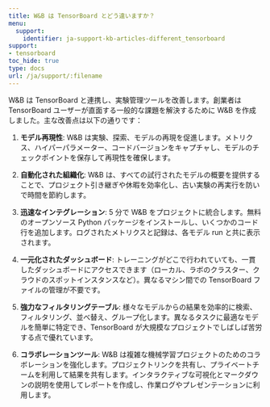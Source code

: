 ```yaml
---
title: W&B は TensorBoard とどう違いますか？
menu:
  support:
    identifier: ja-support-kb-articles-different_tensorboard
support:
- tensorboard
toc_hide: true
type: docs
url: /ja/support/:filename
---
```


W&B は TensorBoard と連携し、実験管理ツールを改善します。創業者は TensorBoard ユーザーが直面する一般的な課題を解決するために W&B を作成しました。主な改善点は以下の通りです：

1. **モデル再現性**: W&B は実験、探索、モデルの再現を促進します。メトリクス、ハイパーパラメーター、コードバージョンをキャプチャし、モデルのチェックポイントを保存して再現性を確保します。

2. **自動化された組織化**: W&B は、すべての試行されたモデルの概要を提供することで、プロジェクト引き継ぎや休暇を効率化し、古い実験の再実行を防いで時間を節約します。

3. **迅速なインテグレーション**: 5 分で W&B をプロジェクトに統合します。無料のオープンソース Python パッケージをインストールし、いくつかのコード行を追加します。ログされたメトリクスと記録は、各モデル run と共に表示されます。

4. **一元化されたダッシュボード**: トレーニングがどこで行われていても、一貫したダッシュボードにアクセスできます（ローカル、ラボのクラスター、クラウドのスポットインスタンスなど）。異なるマシン間での TensorBoard ファイルの管理が不要です。

5. **強力なフィルタリングテーブル**: 様々なモデルからの結果を効率的に検索、フィルタリング、並べ替え、グループ化します。異なるタスクに最適なモデルを簡単に特定でき、TensorBoard が大規模なプロジェクトでしばしば苦労する点で優れています。

6. **コラボレーションツール**: W&B は複雑な機械学習プロジェクトのためのコラボレーションを強化します。プロジェクトリンクを共有し、プライベートチームを利用して結果を共有します。インタラクティブな可視化とマークダウンの説明を使用してレポートを作成し、作業ログやプレゼンテーションに利用します。